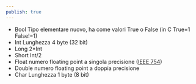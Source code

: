```yaml
---
publish: true
---
```


- Bool
	 Tipo elementare nuovo, ha come valori True o False (in C True=1 False!=1)   
- Int
	 Lunghezza 4 byte (32 bit)
- Long
	 2*Int
- Short
	 Int/2
- Float
	 numero floating point a singola precisione ([IEEE 754](https://it.wikipedia.org/wiki/IEEE_754))  
- Double 
	 numero floating point a doppia precisione 
- Char
	 Lunghezza 1 byte (8 bit)
